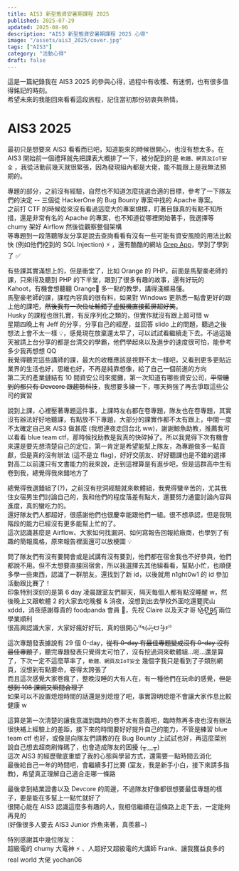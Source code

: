 ```yaml
---
title: AIS3 新型態資安暑期課程 2025
published: 2025-07-29
updated: 2025-08-06
description: "AIS3 新型態資安暑期課程 2025 心得"
image: "/assets/ais3_2025/cover.jpg"
tags: ["AIS3"]
category: "活動心得"
draft: false
---
```


這是一篇紀錄我在 AIS3 2025 的參與心得，過程中有收穫、有迷惘，也有很多值得銘記的時刻。  
希望未來的我能回來看看這段旅程，記住當初那份初衷與熱情。

# AIS3 2025

最初只是想要來 AIS3 看看而已吧，知道能來的時候很開心，也沒有想太多。在 AIS3 開始前一個禮拜就先把課表大概排了一下，被分配到的是 `軟體、網頁及IoT安全` ，我從活動前幾天就很緊張，因為發現組內都是大佬，能不能跟上是我無法預期的。

專題的部分，之前沒有經驗，自然也不知道怎麼挑選合適的目標，參考了一下隊友們的決定 -- 三個從 HackerOne 的 Bug Bounty 專案中找的 Apache 專案。  
之前打 CTF 的時候從來沒有看過這麼大的專案規模，盯著目錄真的有點不知所措，還是非常有名的 Apache 的專案，也不知道從哪裡開始著手，我選擇等 chumy 架好 Airflow 然後從觀察整個架構  
等專題到一段落聽隊友分享是說去查詢看看有沒有一些可能有資安風險的用法比較快 (例如他們挖到的 SQL Injection) ⚡ ，還有酷酷的網站 [Grep App](https://grep.app/)，學到了學到了 ✅

有些課其實滿想上的，但是衝堂了，比如 Orange 的 PHP。前面是馬聖豪老師的課，只來得及聽到 PHP 的下半堂，跟到了很多有趣的故事，還有好玩的 Kahoot，有機會想聽聽 Orange🍊 多一點的教學，講得淺顯易懂。  
馬聖豪老師的課，課程內容真的很有料，如果對 Windows 更熟悉一點會更好的跟上他的課吧，~~然後我有一次位址輸錯了虛擬機直接藍屏超好笑~~。  
Husky 的課程也很扎實，有反序列化之類的，但實作就沒有跟上超可惜 w  
星期四晚上有 Jeff 的分享，分享自己的經歷，並回答 slido 上的問題，聽過之後想法上會不太一樣 💡，感覺現在放棄還太早了，可以試試看繼續走下去。不過這幾天被請上台分享的都是台清交的學霸，他們學起來以及進步的速度很可怕，能參考多少我再想想 QQ  
我覺得聽完這些講師的課，最大的收穫應該是視野不太一樣吧，又看到更多更貼近業界的生活也好，思維也好，不再是純靠想像，給了自己一個前進的方向  
第二天的產業鏈結有 10 間資安公司來擺攤，第一次知道有哪些資安公司，~~平常聽到的都只有 Devcore 跟趨勢科技~~，我想要多練一下，哪天夠強了再去爭取這些公司的實習

說到上課，心裡壓著專題這件事，上課時左右都在卷專題，隊友也在卷專題，其實沒有辦法好好地聽課，有點放不下專題，大部分的課實作都不太有跟上，中間一度不太確定自己來 AIS3 做甚麼 (我想連夜走回台北 ww)，謝謝鯨魚助教，推薦我可以看看 blue team ctf，那時候找助教是我真的快碎掉了。所以我覺得下次有機會來還是要先想清楚自己的定位，第一肯定是希望能幫上隊友，為專題做多一點貢獻，但是真的沒有辦法 (這不是立 flag)，好好交朋友、好好聽課也是不錯的選擇  
對高二以前還只有文書能力的我來說，走到這裡算是有進步吧，但是這群高中生有卷到我，總覺得我來錯地方了

總覺得我選錯組了(?)，之前沒有挖洞經驗就來軟體組，我覺得蠻辛苦的，尤其我住女宿男生們討論自己的，我和他們的程度落差有點大，還要努力通靈討論內容與進度，真的蠻吃力的。  
還好隊友們人都超好，很感謝他們也很慶幸能跟他們一組。很不想承認，但是我現階段的能力已經沒有更多能幫上忙的了。  
這次認識甚麼是 Airflow、大家如何找漏洞、如何寫報告回報給廠商，也學到了有趣的簡報風格，原來報告裡面還可以放梗圖 💡

問了隊友們有沒有要開會或是試講有沒有要到，他們都在宿舍我也不好參與，他們都說不用。但不太想要直接回宿舍，所以我選擇去其他組看看，幫點小忙，也順便多學一些東西，認識了一群朋友。還找到了新 id，以後就用 n1ght0w1 的 id 參加活動跟比賽了！  
印象特別深刻的是第 6 day 凌晨跟室友們聊天，隔天每個人都有點沒睡醒 w，然後晚上又跟軟體 2 的大家去吃晚餐 & 消夜，沒想到出去學校外面吃還要爬山 xddd，消夜感謝尊貴的 foodpanda 會員 🙏，先祝 Claire 以及天才哥 M̽͜͠4̡͢͡°̷͜͢R̴̡͢5̡̨͡ 兩位學業順利  
很高興認識大家，大家好瘋好好玩，真的很開心⁽⁽٩(๑˃̶͈̀ ᗨ ˂̶͈́)۶⁾⁾

這次專題發表據說有 29 個 0-day，~~從有 0-day 有最佳專題變成沒有 0-day 沒有最佳專題了~~，聽完專題發表只覺得太可怕了，沒有挖過洞來軟體組...呃...還是算了，下次一定不這麼草率了，`軟體、網頁及IoT安全` 幾個字我只是看到了子類別網頁，沒想到有點要命，卷得太誇張了  
而且這次感覺大家卷瘋了，整晚沒睡的大有人在，有一種他們在玩命的感覺，~~但是想到 108 課綱又瞬間合理了~~  
如果可以不設置熄燈時間的話還是別熄燈了吧，事實證明熄燈不會讓大家作息比較健康 w

這算是第一次清楚的讓我意識到臨時的卷不太有意義吧，臨時熬再多夜也沒有辦法很快補上經驗上的差距，接下來的時間要好好提升自己的能力，不管是練習 blue team ctf 也好，或像是向隊友們請教的在 Bug Bounty 上試試也好，再這麼菜別說自己想去超商刷條碼了，也會造成隊友的困擾 (╥﹏╥)  
這次 AIS3 的經歷徹底重塑了我的心態與學習方式，還需要一點時間去消化  
最後給自己一年的時間吧，會繼續多打比賽 (室友，我是新手小白，接下來請多指教)，希望真正理解自己適合走哪一條路

最後拿到結業證書以及 Devcore 的周邊，不過隊友好像都很想要最佳專題的樣子，要是能在多幫上一點忙就好了  
很開心能在 AIS3 認識這麼多有趣的人，我相信繼續在這條路上走下去，一定能夠再見的  
(好像很多人要去 AIS3 Junior 炸魚來著，真羨慕~)

特別感謝其中幾位隊友：  
超級電的 chumy 大電神 ⚡ 、人超好又超級電的大講師 Frank、讓我獲益良多的 real world 大佬 yochan06
